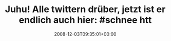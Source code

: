 ---
retweeted: false
source: <a href="http://twitter.com" rel="nofollow">Twitter Web Client</a>
entities:
  hashtags:
  - text: schnee
    indices:
    - '60'
    - '67'
  symbols: []
  user_mentions: []
  urls: []
display_text_range:
- '0'
- '86'
favorite_count: '0'
id_str: '1035866996'
truncated: false
retweet_count: '0'
id: '1035866996'
created_at: Wed Dec 03 09:35:01 +0000 2008
favorited: false
full_text: 'Juhu! Alle twittern drüber, jetzt ist er endlich auch hier: #schnee http://bit.ly/7IoH'
lang: de
tags:
- schnee
- pesos/twitter
date: '2008-12-03T09:35:01+00:00'
src: https://twitter.com/bascht/status/1035866996
original_url: https://twitter.com/bascht/status/1035866996
type: twitter_tweet
text: 'Juhu! Alle twittern drüber, jetzt ist er endlich auch hier: #schnee http://bit.ly/7IoH'
title: 'Juhu! Alle twittern drüber, jetzt ist er endlich auch hier: #schnee htt'

---